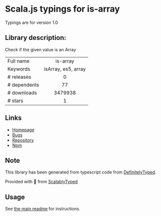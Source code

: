 
# Scala.js typings for is-array

Typings are for version 1.0

## Library description:
Check if the given value is an Array

|                    |                 |
| ------------------ | :-------------: |
| Full name          | is-array |
| Keywords           | isArray, es5, array |
| # releases         | 0 |
| # dependents       | 77 |
| # downloads        | 3479938 |
| # stars            | 1 |

## Links
- [Homepage](https://github.com/retrofox/is-array)
- [Bugs](https://github.com/retrofox/is-array/issues)
- [Repository](https://github.com/retrofox/is-array)
- [Npm](https://www.npmjs.com/package/is-array)
    


## Note
This library has been generated from typescript code from [DefinitelyTyped](https://definitelytyped.org).

Provided with :purple_heart: from [ScalablyTyped](https://github.com/oyvindberg/ScalablyTyped)

## Usage
See [the main readme](../../readme.md) for instructions.


